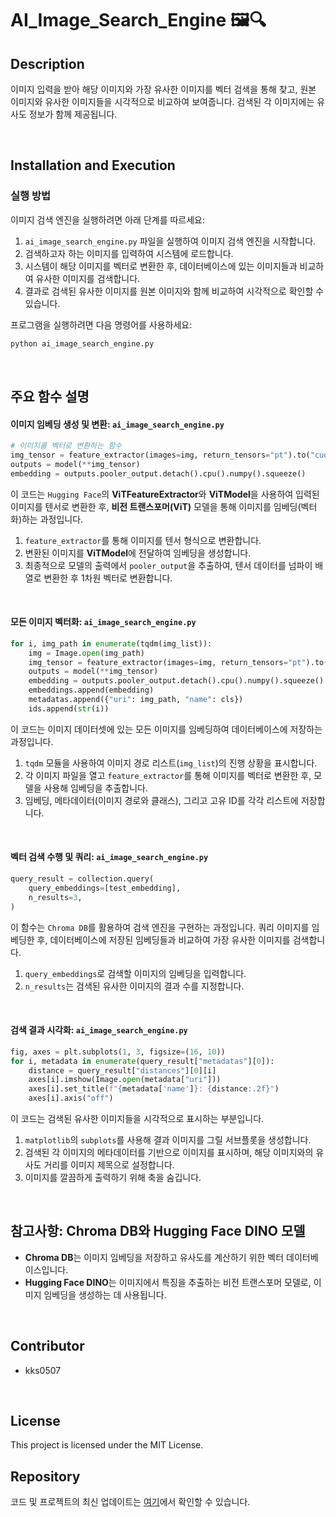 # AI_Image_Search_Engine 🖼️🔍

## Description
이미지 입력을 받아 해당 이미지와 가장 유사한 이미지를 벡터 검색을 통해 찾고, 원본 이미지와 유사한 이미지들을 시각적으로 비교하여 보여줍니다. 검색된 각 이미지에는 유사도 정보가 함께 제공됩니다.

<br>

## Installation and Execution

### 실행 방법
이미지 검색 엔진을 실행하려면 아래 단계를 따르세요:

1. `ai_image_search_engine.py` 파일을 실행하여 이미지 검색 엔진을 시작합니다.
2. 검색하고자 하는 이미지를 입력하여 시스템에 로드합니다.
3. 시스템이 해당 이미지를 벡터로 변환한 후, 데이터베이스에 있는 이미지들과 비교하여 유사한 이미지를 검색합니다.
4. 결과로 검색된 유사한 이미지를 원본 이미지와 함께 비교하여 시각적으로 확인할 수 있습니다.

프로그램을 실행하려면 다음 명령어를 사용하세요:

```bash
python ai_image_search_engine.py
```
<br>

## 주요 함수 설명

#### 이미지 임베딩 생성 및 변환: `ai_image_search_engine.py`
```python
# 이미지를 벡터로 변환하는 함수
img_tensor = feature_extractor(images=img, return_tensors="pt").to("cuda")
outputs = model(**img_tensor)
embedding = outputs.pooler_output.detach().cpu().numpy().squeeze()
```
이 코드는 `Hugging Face`의 **ViTFeatureExtractor**와 **ViTModel**을 사용하여 입력된 이미지를 텐서로 변환한 후, **비전 트랜스포머(ViT)** 모델을 통해 이미지를 임베딩(벡터화)하는 과정입니다. 
1. `feature_extractor`를 통해 이미지를 텐서 형식으로 변환합니다.
2. 변환된 이미지를 **ViTModel**에 전달하여 임베딩을 생성합니다.
3. 최종적으로 모델의 출력에서 `pooler_output`을 추출하여, 텐서 데이터를 넘파이 배열로 변환한 후 1차원 벡터로 변환합니다.

<br>

#### 모든 이미지 벡터화: `ai_image_search_engine.py`
```python
for i, img_path in enumerate(tqdm(img_list)):
    img = Image.open(img_path)
    img_tensor = feature_extractor(images=img, return_tensors="pt").to("cuda")
    outputs = model(**img_tensor)
    embedding = outputs.pooler_output.detach().cpu().numpy().squeeze().tolist()
    embeddings.append(embedding)
    metadatas.append({"uri": img_path, "name": cls})
    ids.append(str(i))
```
이 코드는 이미지 데이터셋에 있는 모든 이미지를 임베딩하여 데이터베이스에 저장하는 과정입니다.
1. `tqdm` 모듈을 사용하여 이미지 경로 리스트(`img_list`)의 진행 상황을 표시합니다.
2. 각 이미지 파일을 열고 `feature_extractor`를 통해 이미지를 벡터로 변환한 후, 모델을 사용해 임베딩을 추출합니다.
3. 임베딩, 메타데이터(이미지 경로와 클래스), 그리고 고유 ID를 각각 리스트에 저장합니다.

<br>

#### 벡터 검색 수행 및 쿼리: `ai_image_search_engine.py`
```python
query_result = collection.query(
    query_embeddings=[test_embedding],
    n_results=3,
)
```
이 함수는 `Chroma DB`를 활용하여 검색 엔진을 구현하는 과정입니다. 쿼리 이미지를 임베딩한 후, 데이터베이스에 저장된 임베딩들과 비교하여 가장 유사한 이미지를 검색합니다.
1. `query_embeddings`로 검색할 이미지의 임베딩을 입력합니다.
2. `n_results`는 검색된 유사한 이미지의 결과 수를 지정합니다.

<br>

#### 검색 결과 시각화: `ai_image_search_engine.py`
```python
fig, axes = plt.subplots(1, 3, figsize=(16, 10))
for i, metadata in enumerate(query_result["metadatas"][0]):
    distance = query_result["distances"][0][i]
    axes[i].imshow(Image.open(metadata["uri"]))
    axes[i].set_title(f"{metadata['name']}: {distance:.2f}")
    axes[i].axis("off")
```
이 코드는 검색된 유사한 이미지들을 시각적으로 표시하는 부분입니다.
1. `matplotlib`의 `subplots`를 사용해 결과 이미지를 그릴 서브플롯을 생성합니다.
2. 검색된 각 이미지의 메타데이터를 기반으로 이미지를 표시하며, 해당 이미지와의 유사도 거리를 이미지 제목으로 설정합니다.
3. 이미지를 깔끔하게 출력하기 위해 축을 숨깁니다.

<br>

## 참고사항: Chroma DB와 Hugging Face DINO 모델
- **Chroma DB**는 이미지 임베딩을 저장하고 유사도를 계산하기 위한 벡터 데이터베이스입니다.
- **Hugging Face DINO**는 이미지에서 특징을 추출하는 비전 트랜스포머 모델로, 이미지 임베딩을 생성하는 데 사용됩니다.

<br>

## Contributor
- kks0507

<br>

## License
This project is licensed under the MIT License.

## Repository
코드 및 프로젝트의 최신 업데이트는 [여기](https://github.com/kks0507/AI_Image_Search_Engine.git)에서 확인할 수 있습니다.

